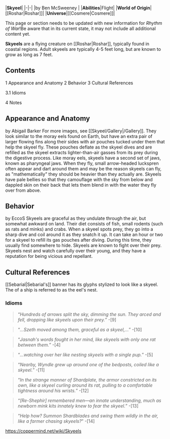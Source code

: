 |**Skyeel**|
|-|-|
|by  Ben McSweeney |
|**Abilities**|Flight|
|**World of Origin**|[[Roshar\|Roshar]]|
|**Universe**|[[Cosmere\|Cosmere]]|

This page or section needs to be updated with new information for *Rhythm of War*!Be aware that in its current state, it may not include all additional content yet.

**Skyeels** are a flying creature on [[Roshar\|Roshar]], typically found in coastal regions. Adult skyeels are typically 4-5 feet long, but are known to grow as long as 7 feet.

## Contents

1 Appearance and Anatomy
2 Behavior
3 Cultural References

3.1 Idioms


4 Notes


## Appearance and Anatomy
 by  Abigail Barker 
For more images, see [[Skyeel/Gallery\|/Gallery]].
They look similar to the moray eels found on Earth, but have an extra pair of larger flowing fins along their sides with air pouches tucked under them that help the skyeel fly. These pouches deflate as the skyeel dives and are refilled as the skyeel extracts lighter-than-air gasses from its prey during the digestive process. Like moray eels, skyeels have a second set of jaws, known as pharyngeal jaws.
When they fly, small arrow-headed luckspren often appear and dart around them and may be the reason skyeels can fly, as "mathematically" they should be heavier than they actually are.
Skyeels have pale bellies so that they camouflage with the sky from below and dappled skin on their back that lets them blend in with the water they fly over from above.


## Behavior
 by  EccoS 
Skyeels are graceful as they undulate through the air, but somewhat awkward on land.
Their diet consists of fish, small rodents (such as rats and minks) and crabs. When a skyeel spots prey, they go into a sharp dive and coil around it as they snatch it up. It can take an hour or two for a skyeel to refill its gas pouches after diving. During this time, they usually find somewhere to hide. Skyeels are known to fight over their prey.
Skyeels nest and watch carefully over their young, and they have a reputation for being vicious and repellant.

## Cultural References
[[Sebarial\|Sebarial's]] banner has its glyphs stylized to look like a skyeel.
The  of a ship is referred to as the eel's nest.

### Idioms
>“*Hundreds of arrows split the sky, dimming the sun. They arced and fell, dropping like skyeels upon their prey.*”
\-[9]


>“*...Szeth moved among them, graceful as a skyeel,...*”
\-[10]


>“*Jasnah's words fought in her mind, like skyeels with only one rat between them.*”
\-[4]


>“*...watching over her like nesting skyeels with a single pup.*”
\-[5]


>“*Nearby, Wyndle grew up around one of the bedposts, coiled like a skyeel.*”
\-[11]


>“*In the strange manner of Shardplate, the armor constricted on its own, like a skyeel curling around its rat, pulling to a comfortable tightness around his wrists.*”
\-[12]


>“*[Re-Shephir] remembered men—an innate understanding, much as newborn mink kits innately knew to fear the skyeel.*”
\-[13]


>“*Help how? Summon Shardblades and swing them wildly in the air, like a farmer chasing skyeels?*”
\-[14]




https://coppermind.net/wiki/Skyeels